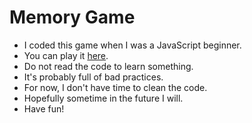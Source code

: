 Memory Game
===========

- I coded this game when I was a JavaScript beginner.
- You can play it [here](musakarakas.github.io/memory-game).
- Do not read the code to learn something.
- It's probably full of bad practices.
- For now, I don't have time to clean the code.
- Hopefully sometime in the future I will.
- Have fun!
